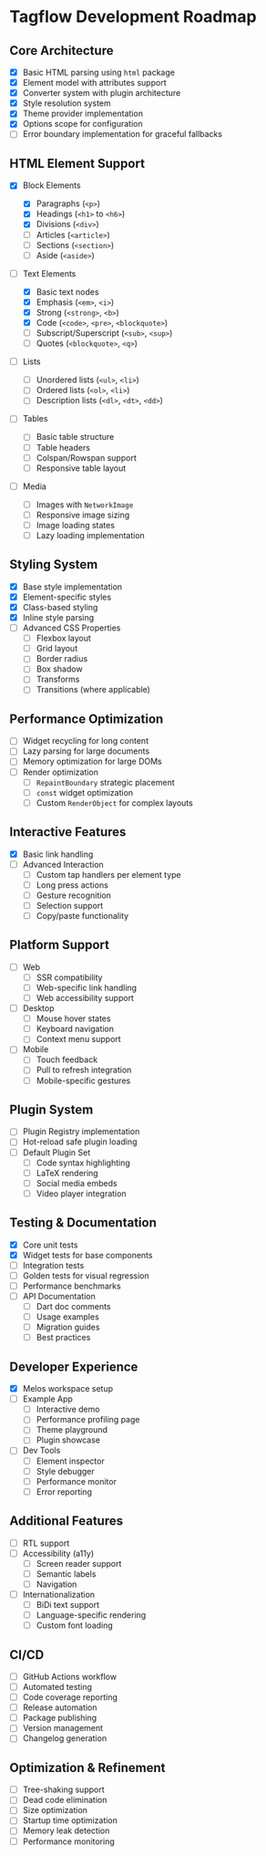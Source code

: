 # Tagflow Development Roadmap

## Core Architecture

- [x] Basic HTML parsing using `html` package
- [x] Element model with attributes support
- [x] Converter system with plugin architecture
- [x] Style resolution system
- [x] Theme provider implementation
- [x] Options scope for configuration
- [ ] Error boundary implementation for graceful fallbacks

## HTML Element Support

- [x] Block Elements

  - [x] Paragraphs (`<p>`)
  - [x] Headings (`<h1>` to `<h6>`)
  - [x] Divisions (`<div>`)
  - [ ] Articles (`<article>`)
  - [ ] Sections (`<section>`)
  - [ ] Aside (`<aside>`)

- [ ] Text Elements

  - [x] Basic text nodes
  - [x] Emphasis (`<em>`, `<i>`)
  - [x] Strong (`<strong>`, `<b>`)
  - [x] Code (`<code>`, `<pre>`, `<blockquote>`)
  - [ ] Subscript/Superscript (`<sub>`, `<sup>`)
  - [ ] Quotes (`<blockquote>`, `<q>`)

- [ ] Lists

  - [ ] Unordered lists (`<ul>`, `<li>`)
  - [ ] Ordered lists (`<ol>`, `<li>`)
  - [ ] Description lists (`<dl>`, `<dt>`, `<dd>`)

- [ ] Tables

  - [ ] Basic table structure
  - [ ] Table headers
  - [ ] Colspan/Rowspan support
  - [ ] Responsive table layout

- [ ] Media
  - [ ] Images with `NetworkImage`
  - [ ] Responsive image sizing
  - [ ] Image loading states
  - [ ] Lazy loading implementation

## Styling System

- [x] Base style implementation
- [x] Element-specific styles
- [x] Class-based styling
- [x] Inline style parsing
- [ ] Advanced CSS Properties
  - [ ] Flexbox layout
  - [ ] Grid layout
  - [ ] Border radius
  - [ ] Box shadow
  - [ ] Transforms
  - [ ] Transitions (where applicable)

## Performance Optimization

- [ ] Widget recycling for long content
- [ ] Lazy parsing for large documents
- [ ] Memory optimization for large DOMs
- [ ] Render optimization
  - [ ] `RepaintBoundary` strategic placement
  - [ ] `const` widget optimization
  - [ ] Custom `RenderObject` for complex layouts

## Interactive Features

- [x] Basic link handling
- [ ] Advanced Interaction
  - [ ] Custom tap handlers per element type
  - [ ] Long press actions
  - [ ] Gesture recognition
  - [ ] Selection support
  - [ ] Copy/paste functionality

## Platform Support

- [ ] Web
  - [ ] SSR compatibility
  - [ ] Web-specific link handling
  - [ ] Web accessibility support
- [ ] Desktop
  - [ ] Mouse hover states
  - [ ] Keyboard navigation
  - [ ] Context menu support
- [ ] Mobile
  - [ ] Touch feedback
  - [ ] Pull to refresh integration
  - [ ] Mobile-specific gestures

## Plugin System

- [ ] Plugin Registry implementation
- [ ] Hot-reload safe plugin loading
- [ ] Default Plugin Set
  - [ ] Code syntax highlighting
  - [ ] LaTeX rendering
  - [ ] Social media embeds
  - [ ] Video player integration

## Testing & Documentation

- [x] Core unit tests
- [x] Widget tests for base components
- [ ] Integration tests
- [ ] Golden tests for visual regression
- [ ] Performance benchmarks
- [ ] API Documentation
  - [ ] Dart doc comments
  - [ ] Usage examples
  - [ ] Migration guides
  - [ ] Best practices

## Developer Experience

- [x] Melos workspace setup
- [ ] Example App
  - [ ] Interactive demo
  - [ ] Performance profiling page
  - [ ] Theme playground
  - [ ] Plugin showcase
- [ ] Dev Tools
  - [ ] Element inspector
  - [ ] Style debugger
  - [ ] Performance monitor
  - [ ] Error reporting

## Additional Features

- [ ] RTL support
- [ ] Accessibility (a11y)
  - [ ] Screen reader support
  - [ ] Semantic labels
  - [ ] Navigation
- [ ] Internationalization
  - [ ] BiDi text support
  - [ ] Language-specific rendering
  - [ ] Custom font loading

## CI/CD

- [ ] GitHub Actions workflow
- [ ] Automated testing
- [ ] Code coverage reporting
- [ ] Release automation
- [ ] Package publishing
- [ ] Version management
- [ ] Changelog generation

## Optimization & Refinement

- [ ] Tree-shaking support
- [ ] Dead code elimination
- [ ] Size optimization
- [ ] Startup time optimization
- [ ] Memory leak detection
- [ ] Performance monitoring
